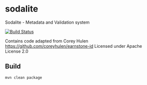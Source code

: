 # sodalite
Sodalite - Metadata and Validation system 

[![Build Status](https://travis-ci.org/icgc-dcc/sodalite.svg?branch=develop)](https://travis-ci.org/icgc-dcc/sodalite)

Contains code adapted from Corey Hulen https://github.com/coreyhulen/earnstone-id
Licensed under Apache License 2.0
## Build

```bash
mvn clean package
```
